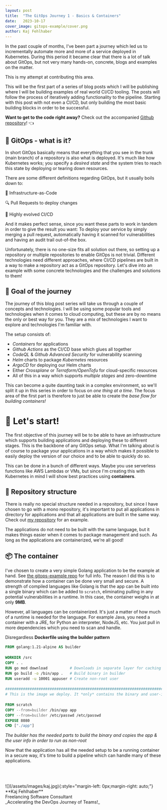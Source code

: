 ```yaml
---
layout: post
title:  "The GitOps Journey 1 - Basics & Containers"
date:   2023-10-17
cover_image: gitops-example/cover.png
author: Kaj Fehlhaber
---
```

In the past couple of months, I've been part a journey which led us to incrementally automate more and more of a service deployed in Kubernetes.
During this period it became clear that there is a lot of talk about GitOps, but not very many hands-on, concrete, blogs and examples on the matter.

This is my attempt at contributing this area.

This will be the first part of a series of blog posts which I will be publishing where I will be building examples of real world CI/CD tooling.
The posts will follow the process of iteratively adding functionality to the pipeline. Starting with this post with not even a CI/CD, but only
building the most basic building blocks in order to be successful.

**Want to get to the code right away?** Check out the accompanied [Github repository](https://github.com/fehlhabers/gitops-example)! 👈

## 🤔 GitOps - what is it?
In short GitOps basically means that everything that you see in the trunk (main branch) of a repository is also what is deployed.
It's much like how Kubernetes works; you specify a *desired state* and the system tries to reach this state by deploying or tearing down resources.

There are some different definitions regarding GitOps, but it usually boils down to:

📝 Infrastructure-as-Code

🔍 Pull Requests to deploy changes

🚀 Highly evolved CI/CD

And it makes perfect sense, since you want these parts to work in tandem in order to give the result you want: To deploy your service by simply
merging a pull request, automatically having it scanned for vulnerabilities and having an audit trail out-of-the box.

Unfortunately, there is no one-size fits all solution out there, so setting up a repository or multiple repositories to enable GitOps is not trivial.
Different technologies need different approaches, where CI/CD pipelines are built in a way to make a repository act as a GitOps repository.
Let's dive into an example with some concrete technologies and the challenges and solutions to them!

## 🎯 Goal of the journey
The journey of this blog post series will take us through a couple of concepts and technologies. I will be using some popular tools and technologies when it comes to cloud computing,
but these are by no means the only or best way for you. They are a mix of technologies I want to explore and technologies I'm familiar with.

The setup consists of:

- *Containers* for applications
- *Github Actions* as the CI/CD base which glues all together
- *CodeQL* & *Github Advanced Security* for vulnerability scanning
- *Helm* charts to package *Kubernetes* resources
- *ArgoCD* for deploying our Helm charts
- Either *Crossplane* or *Terraform/OpenTofu* for cloud-specific resources
- All of this in a way which supports *multiple stages* and zero-downtime

This can become a quite daunting task in a complex environment, so we'll split it up in this series in order to focus on *one thing at a time*.
The focus area of the first part is therefore to just be able to create the *base flow for building containers!*

# 🚀 Let's start! 
The first objective of this journey will be to be able to have an infrastructure which supports building applications and deploying these
to different stages. This is the backbone of any GitOps setup.
What I'm talking about is of course to package your applications in a way which makes it possible to easily deploy the version of our choice
and to be able to quickly do so.

This can be done in a bunch of different ways. Maybe you use serverless functions like AWS Lambdas or VMs, but since I'm creating this with
Kubernetes in mind I will show best practices using **containers**.

## 📁 Repository structure
There is really no special structure needed in a repository, but since I have chosen to go with a mono repository, it's important to put all
applications in directory for applications and that all applications are built in the same way. Check out [my repository](https://github.com/fehlhabers/gitops-example) for an example.

The applications do not need to be built with the same language, but it makes things easier when it comes to package management and such. As long
as the applications are containerized, we're all good!

## 📦 The container
I've chosen to create a very simple Golang application to be the example at hand. See [the gitops-example repo](https://github.com/fehlhabers/gitops-example/apps/cruncher) for full info.
The reason I did this is to demonstrate how a container can be done very small and secure. A strength of compiled languages like Golang is that the app can be built into a single binary which can be added to `scratch`, eliminating pulling in any potential vulnerabilities in a runtime. In this case, the container weighs in at only **9MB**.

However, all languages can be containerized. It's just a matter of how much of a runtime is needed for the language. For example Java, you need a container with a JRE, for Python an interpreter, NodeJS, etc. You just pull in more dependencies which you need to scan and handle.

Disregardless
**Dockerfile using the builder pattern** 
```Dockerfile
FROM golang:1.21-alpine AS builder

WORKDIR /src
COPY . .
RUN go mod download          # Downloads in separate layer for caching
RUN go build -o /bin/app .   # Build binary in builder
RUN useradd -u 10001 appuser # Create non-root user

##########################################################################
# This is the image we deploy. It *only* contains the binary and user-info

FROM scratch
COPY --from=builder /bin/app app
COPY --from=builder /etc/passwd /etc/passwd
EXPOSE 8080
CMD ["./app"]
```
*The builder has the needed parts to build the binary and copies the app & the user info in order to run as non-root*

Now that the application has all the needed setup to be a running container in a secure way, it's time to build a pipeline which can handle many of these applications.

<br>
<br>
<br>
![](/assets/images/kaj.jpg){:style="margin-left: 0px;margin-right: auto;"}
**Kaj Fehlhaber**<br>
Freelancing Software Consultant<br>
_Accelerating the DevOps Journey of Teams!_
